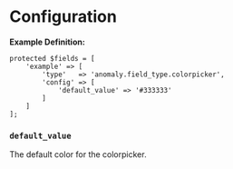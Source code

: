 # Configuration

**Example Definition:**

```
protected $fields = [
    'example' => [
        'type'   => 'anomaly.field_type.colorpicker',
        'config' => [
            'default_value' => '#333333'
        ]
    ]
];
```

### `default_value`

The default color for the colorpicker.

